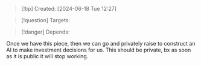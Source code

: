 
>[!tip] Created: [2024-06-18 Tue 12:27]

>[!question] Targets: 

>[!danger] Depends: 

Once we have this piece, then we can go and privately raise to construct an AI to make investment decisions for us.  This should be private, bx as soon as it is public it will stop working.